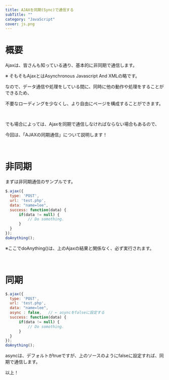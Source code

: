```yaml
---
title: AJAXを同期(Sync)で通信する
subTitle: ""
category: "JavaScript"
cover: js.png
---
```


# 概要

Ajaxは、皆さんも知っている通り、基本的に非同期で通信します。

※ そもそもAjaxとはAsynchronous Javascript And XMLの略です。

なので、データ通信や処理をしている間に、同時に他の動作や処理をすることができるため、

不要なローディングを少なくし、より自由にページを構成することができます。

<br>

でも場合によっては、Ajaxを同期で通信しなければならない場合もあるので、

今回は、「AJAXの同期通信」について説明します！

<br>

# 非同期

まずは非同期通信のサンプルです。

```javascript
$.ajax({
  type: 'POST',
  url: 'test.php',
  data: "name=lee",
  success: function(data) {
      if(data != null) {
          // Do somothing.
      }
  }
});
doAnything();
```

※ここでdoAnything()は、上のAjaxの結果と関係なく、必ず実行されます。

<br>

# 同期

```javascript
$.ajax({
  type: 'POST',
  url: 'test.php',
  data: "name=lee",
  async : false,   // ← asyncをfalseに設定する
  success: function(data) {
      if(data != null) {
          // Do somothing.
      }
  }
});
doAnything();
```

asyncは、デフォルトがtrueですが、上のソースのようにfalseに設定すれば、同期で通信します。

以上！
